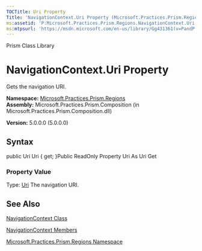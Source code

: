 ```yaml
---
TOCTitle: Uri Property
Title: 'NavigationContext.Uri Property (Microsoft.Practices.Prism.Regions)'
ms:assetid: 'P:Microsoft.Practices.Prism.Regions.NavigationContext.Uri'
ms:mtpsurl: 'https://msdn.microsoft.com/en-us/library/Gg431361(v=PandP.50)'
---
```


Prism Class Library

NavigationContext.Uri Property
==================================

Gets the navigation URI.

**Namespace:** [Microsoft.Practices.Prism.Regions](https://msdn.microsoft.com/n:microsoft.practices.prism.regions)
**Assembly:** Microsoft.Practices.Prism.Composition (in Microsoft.Practices.Prism.Composition.dll)

**Version:** 5.0.0.0 (5.0.0.0)

## Syntax


public Uri Uri { get; }Public ReadOnly Property Uri As Uri Get
### Property Value

Type: [Uri](http://msdn.microsoft.com/en-us/library/txt7706a)
The navigation URI.

See Also
--------


[NavigationContext Class](https://msdn.microsoft.com/t:microsoft.practices.prism.regions.navigationcontext)

[NavigationContext Members](https://msdn.microsoft.com/allmembers.t:microsoft.practices.prism.regions.navigationcontext)

[Microsoft.Practices.Prism.Regions Namespace](https://msdn.microsoft.com/n:microsoft.practices.prism.regions)
